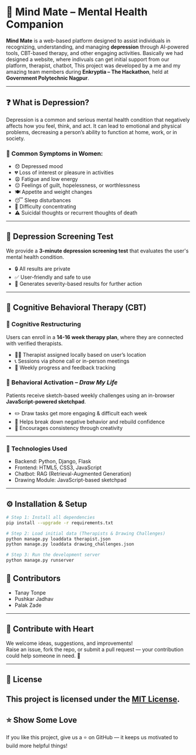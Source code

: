 # 🧠 Mind Mate – Mental Health Companion

**Mind Mate** is a web-based platform designed to assist individuals in recognizing, understanding, and managing **depression** through AI-powered tools, CBT-based therapy, and other engaging activities. Basically we had designed a website, where indivuals can get initial support from our platform, therapist, chatbot, This project was developed by a me and my amazing team members during **Enkryptia – The Hackathon**, held at **Government Polytechnic Nagpur**.

---

## ❓ What is Depression?

Depression is a common and serious mental health condition that negatively affects how you feel, think, and act. It can lead to emotional and physical problems, decreasing a person’s ability to function at home, work, or in society.

### 🚨 Common Symptoms in Women:

- 😞 Depressed mood  
- 💔 Loss of interest or pleasure in activities  
- 😩 Fatigue and low energy  
- 😔 Feelings of guilt, hopelessness, or worthlessness  
- 🍽️ Appetite and weight changes  
- 😴 Sleep disturbances  
- 🧠 Difficulty concentrating  
- ⚠️ Suicidal thoughts or recurrent thoughts of death  

---

## 🧪 Depression Screening Test

We provide a **3-minute depression screening test** that evaluates the user's mental health condition.  
- 🔒 All results are private  
- ✅ User-friendly and safe to use  
- 🧾 Generates severity-based results for further action

---

## 🧠 Cognitive Behavioral Therapy (CBT)

### 🧩 Cognitive Restructuring  
Users can enroll in a **14-16 week therapy plan**, where they are connected with verified therapists.  
- 🧑‍⚕️ Therapist assigned locally based on user’s location  
- 📞 Sessions via phone call or in-person meetings  
- 🔄 Weekly progress and feedback tracking

### 🎨 Behavioral Activation – *Draw My Life*  
Patients receive sketch-based weekly challenges using an in-browser **JavaScript-powered sketchpad**.  
- ✏️ Draw tasks get more engaging & difficult each week  
- 🧱 Helps break down negative behavior and rebuild confidence  
- 🎯 Encourages consistency through creativity

---
### 🤖 Technologies Used
- Backend: Python, Django, Flask
- Frontend: HTML5, CSS3, JavaScript
- Chatbot: RAG (Retrieval-Augmented Generation)
- Drawing Module: JavaScript-based sketchpad
---

## ⚙️ Installation & Setup

```bash
# Step 1: Install all dependencies
pip install --upgrade -r requirements.txt

# Step 2: Load initial data (Therapists & Drawing Challenges)
python manage.py loaddata therapist.json
python manage.py loaddata drawing_challenges.json 

# Step 3: Run the development server
python manage.py runserver
```
## 👥 Contributors

- Tanay Tonpe
- Pushkar Jadhav
- Palak Zade
---

## 🤝 Contribute with Heart

We welcome ideas, suggestions, and improvements!  
Raise an issue, fork the repo, or submit a pull request — your contribution could help someone in need. 💙

---

## 📄 License

This project is licensed under the [MIT License](LICENSE).
---

## ⭐ Show Some Love

If you like this project, give us a ⭐ on GitHub — it keeps us motivated to build more helpful things!
